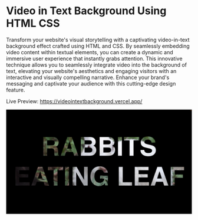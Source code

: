 # Video in Text Background Using HTML CSS

Transform your website's visual storytelling with a captivating video-in-text background effect crafted using HTML and CSS. By seamlessly embedding video content within textual elements, you can create a dynamic and immersive user experience that instantly grabs attention. This innovative technique allows you to seamlessly integrate video into the background of text, elevating your website's aesthetics and engaging visitors with an interactive and visually compelling narrative. Enhance your brand's messaging and captivate your audience with this cutting-edge design feature.

Live Preview: https://videointextbackground.vercel.app/

![Video in Text Background](VideoText.png)
